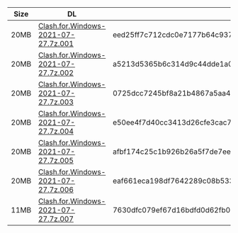 |    Size   |     DL  | sha512sum |
|  ---  |  ---  |  ---  |
| 20MB | [Clash.for.Windows-2021-07-27.7z.001](https://cdn.jsdelivr.net/gh/appleians/cfw_m1@main/Clash.for.Windows-2021-07-27.7z.001) | eed25ff7c712cdc0e7177b64c937b21142d82cda04797fe5d9db02ce537eef7e50b2a23e7be33b417ec226351c075757156ef1426bde5ae30965ee638576dc3b |
| 20MB | [Clash.for.Windows-2021-07-27.7z.002](https://cdn.jsdelivr.net/gh/appleians/cfw_m1@main/Clash.for.Windows-2021-07-27.7z.002) | a5213d5365b6c314d9c44dde1a02b770472a53d162ce0aafc9afba58a8a7c578ece2e5da6d312fab8a41eb6b362ebcb5723daba3d22f31a4520193dc38bb275f |
| 20MB | [Clash.for.Windows-2021-07-27.7z.003](https://cdn.jsdelivr.net/gh/appleians/cfw_m1@main/Clash.for.Windows-2021-07-27.7z.003) | 0725dcc7245bf8a21b4867a5aa4b7b7b83baf2d88e01ed83e3b9a8a7463cadc1f33f4796299cdf4ee8d098876d25ada02fa9944b9b6b55da814fa7d664952e8b |
| 20MB | [Clash.for.Windows-2021-07-27.7z.004](https://cdn.jsdelivr.net/gh/appleians/cfw_m1@main/Clash.for.Windows-2021-07-27.7z.004) | e50ee4f7d40cc3413d26cfe3cac7090d96a05b7b3e08e3c89796dcc653c9ec74d5294d3fb0e477b5d1a263e3a96ab630355814594682233279cf7c4cbf27b931 |
| 20MB | [Clash.for.Windows-2021-07-27.7z.005](https://cdn.jsdelivr.net/gh/appleians/cfw_m1@main/Clash.for.Windows-2021-07-27.7z.005) | afbf174c25c1b926b26a5f7de7ee4b6529a91e2ab717a67cee89bbee3dea7e616d6e9ce7c1269bf715acf79bb36055abadb9f7e81767b9015612afbfeddb4574 |
| 20MB | [Clash.for.Windows-2021-07-27.7z.006](https://cdn.jsdelivr.net/gh/appleians/cfw_m1@main/Clash.for.Windows-2021-07-27.7z.006) | eaf661eca198df7642289c08b533600275795f4fadceb33422f888684c5adb5358c7ec273416a784dceb84abf791048ae2a8d2e39fcbab6fb348ce1ef74315a5 |
| 11MB | [Clash.for.Windows-2021-07-27.7z.007](https://cdn.jsdelivr.net/gh/appleians/cfw_m1@main/Clash.for.Windows-2021-07-27.7z.007) | 7630dfc079ef67d16bdfd0d62fb011793c17cb4c42348fc60b9d44177c87772d4a2f263259a6235f68d46da8e5d01a5a3cd4fcb485099030cd5510429cf90a37 |
